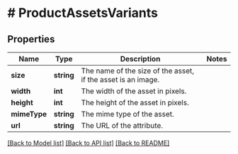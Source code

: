 # # ProductAssetsVariants

## Properties

Name | Type | Description | Notes
------------ | ------------- | ------------- | -------------
**size** | **string** | The name of the size of the asset, if the asset is an image. |
**width** | **int** | The width of the asset in pixels. |
**height** | **int** | The height of the asset in pixels. |
**mimeType** | **string** | The mime type of the asset. |
**url** | **string** | The URL of the attribute. |

[[Back to Model list]](../../README.md#models) [[Back to API list]](../../README.md#endpoints) [[Back to README]](../../README.md)
